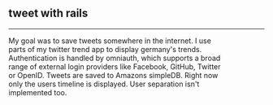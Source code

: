 ## tweet with rails
* * *
My goal was to save tweets somewhere in the internet. I use   
parts of my twitter trend app to display germany's trends.  
Authentication is handled by omniauth, which supports a broad  
range of external login providers like Facebook, GitHub, Twitter  
or OpenID. Tweets are saved to Amazons simpleDB. Right now  
only the users timeline is displayed. User separation isn't   
implemented too.  
